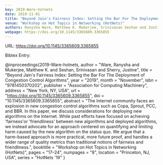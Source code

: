 ```yaml
---
key: 2019-Ware-hotnets
date: 2019-11-01
title: "Beyond Jain's Fairness Index: Setting the Bar For The Deployment of Congestion Control Algorithms"
venue: "Workshop on Hot Topics in Networking (HotNets)"
authors: Ranysha Ware, Matthew K. Mukerjee, Srinivasan Seshan and Justine Sherry
webpage: https://doi.org/10.1145/3365609.3365855
---
```


URL: https://doi.org/10.1145/3365609.3365855

Bibtex Entry:

@inproceedings{2019-Ware-hotnets,
    author = "Ware, Ranysha and Mukerjee, Matthew K. and Seshan, Srinivasan and Sherry, Justine",
    title = "Beyond Jain's Fairness Index: Setting the Bar For The Deployment of Congestion Control Algorithms",
    year = "2019",
    month = "November",
    isbn = "9781450370202",
    publisher = "Association for Computing Machinery",
    address = "New York, NY, USA",
    url = "https://doi.org/10.1145/3365609.3365855",
    doi = "10.1145/3365609.3365855",
    abstract = "The Internet community faces an explosion in new congestion control algorithms such as Copa, Sprout, PCC, and BBR. In this paper, we discuss considerations for deploying new algorithms on the Internet. While past efforts have focused on achieving 'fairness'or 'friendliness' between new algorithms and deployed algorithms, we instead advocate for an approach centered on quantifying and limiting harm caused by the new algorithm on the status quo. We argue that a harm-based approach is more practical, more future proof, and handles a wider range of quality metrics than traditional notions of fairness and friendliness.",
    booktitle = "Workshop on Hot Topics in Networking (HotNets)",
    pages = "17–24",
    numpages = "8",
    location = "Princeton, NJ, USA",
    series = "HotNets '19"
}


